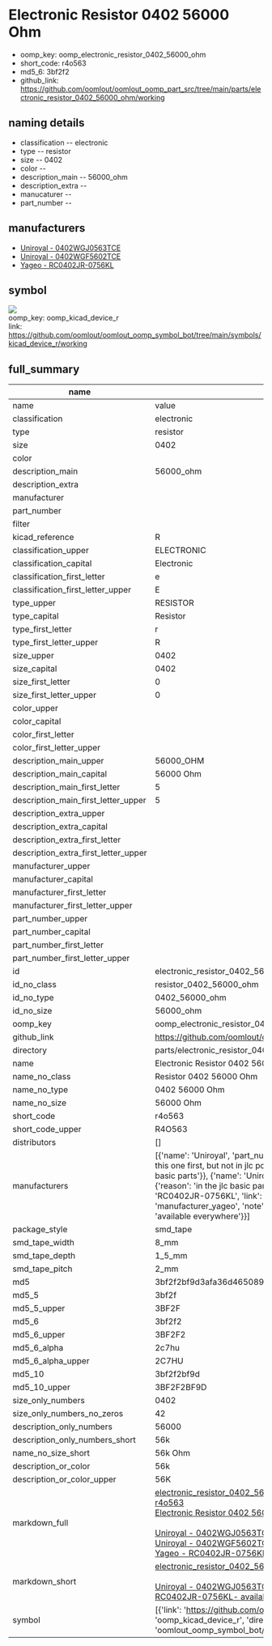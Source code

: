 # Electronic Resistor 0402 56000 Ohm

  
* oomp_key: oomp_electronic_resistor_0402_56000_ohm 
* short_code: r4o563
* md5_6: 3bf2f2  
* github_link: https://github.com/oomlout/oomlout_oomp_part_src/tree/main/parts/electronic_resistor_0402_56000_ohm/working  
## naming details
* classification -- electronic
* type -- resistor
* size -- 0402
* color -- 
* description_main -- 56000_ohm
* description_extra -- 
* manucaturer -- 
* part_number -- 


## manufacturers
* [Uniroyal - 0402WGJ0563TCE]()  
* [Uniroyal - 0402WGF5602TCE]()  
* [Yageo - RC0402JR-0756KL](https://www.yageo.com/en/Chart/Download/pdf/RC0402JR-0756KL)  

## symbol

![](symbol/{index}/working/working_600.png)  
oomp_key: oomp_kicad_device_r  
link: https://github.com/oomlout/oomlout_oomp_symbol_bot/tree/main/symbols/kicad_device_r/working  


## full_summary
| name | value | 
| --- | --- | 
| name | value | 
| classification | electronic | 
| type | resistor | 
| size | 0402 | 
| color |  | 
| description_main | 56000_ohm | 
| description_extra |  | 
| manufacturer |  | 
| part_number |  | 
| filter |  | 
| kicad_reference | R | 
| classification_upper | ELECTRONIC | 
| classification_capital | Electronic | 
| classification_first_letter | e | 
| classification_first_letter_upper | E | 
| type_upper | RESISTOR | 
| type_capital | Resistor | 
| type_first_letter | r | 
| type_first_letter_upper | R | 
| size_upper | 0402 | 
| size_capital | 0402 | 
| size_first_letter | 0 | 
| size_first_letter_upper | 0 | 
| color_upper |  | 
| color_capital |  | 
| color_first_letter |  | 
| color_first_letter_upper |  | 
| description_main_upper | 56000_OHM | 
| description_main_capital | 56000 Ohm | 
| description_main_first_letter | 5 | 
| description_main_first_letter_upper | 5 | 
| description_extra_upper |  | 
| description_extra_capital |  | 
| description_extra_first_letter |  | 
| description_extra_first_letter_upper |  | 
| manufacturer_upper |  | 
| manufacturer_capital |  | 
| manufacturer_first_letter |  | 
| manufacturer_first_letter_upper |  | 
| part_number_upper |  | 
| part_number_capital |  | 
| part_number_first_letter |  | 
| part_number_first_letter_upper |  | 
| id | electronic_resistor_0402_56000_ohm | 
| id_no_class | resistor_0402_56000_ohm | 
| id_no_type | 0402_56000_ohm | 
| id_no_size | 56000_ohm | 
| oomp_key | oomp_electronic_resistor_0402_56000_ohm | 
| github_link | https://github.com/oomlout/oomlout_oomp_part_src/tree/main/parts/electronic_resistor_0402_56000_ohm/working | 
| directory | parts/electronic_resistor_0402_56000_ohm | 
| name | Electronic Resistor 0402 56000 Ohm | 
| name_no_class | Resistor 0402 56000 Ohm | 
| name_no_type | 0402 56000 Ohm | 
| name_no_size | 56000 Ohm | 
| short_code | r4o563 | 
| short_code_upper | R4O563 | 
| distributors | [] | 
| manufacturers | [{'name': 'Uniroyal', 'part_number': '0402WGJ0563TCE', 'link': '', 'id': 'manufacturer_uniroyal', 'note': {'reason': 'did this one first, but not in jlc pcb basic parts and 1 percent are and they are the same price', 'reason_short': 'not in jlc basic parts'}}, {'name': 'Uniroyal', 'part_number': '0402WGF5602TCE', 'link': '', 'id': 'manufacturer_uniroyal', 'note': {'reason': 'in the jlc basic parts catalogue', 'reason_short': 'jlc basic part'}}, {'name': 'Yageo', 'part_number': 'RC0402JR-0756KL', 'link': 'https://www.yageo.com/en/Chart/Download/pdf/RC0402JR-0756KL', 'id': 'manufacturer_yageo', 'note': {'reason': 'yageo is a commonly cross referenced part number', 'reason_short': 'available everywhere'}}] | 
| package_style | smd_tape | 
| smd_tape_width | 8_mm | 
| smd_tape_depth | 1_5_mm | 
| smd_tape_pitch | 2_mm | 
| md5 | 3bf2f2bf9d3afa36d46508934731a7be | 
| md5_5 | 3bf2f | 
| md5_5_upper | 3BF2F | 
| md5_6 | 3bf2f2 | 
| md5_6_upper | 3BF2F2 | 
| md5_6_alpha | 2c7hu | 
| md5_6_alpha_upper | 2C7HU | 
| md5_10 | 3bf2f2bf9d | 
| md5_10_upper | 3BF2F2BF9D | 
| size_only_numbers | 0402 | 
| size_only_numbers_no_zeros | 42 | 
| description_only_numbers | 56000 | 
| description_only_numbers_short | 56k | 
| name_no_size_short | 56k Ohm | 
| description_or_color | 56k | 
| description_or_color_upper | 56K | 
| markdown_full | [electronic_resistor_0402_56000_ohm](https://github.com/oomlout/oomlout_oomp_part_src/tree/main/parts/electronic_resistor_0402_56000_ohm/working)<br>[r4o563](https://github.com/oomlout/oomlout_oomp_part_src/tree/main/parts/electronic_resistor_0402_56000_ohm/working)<br>[Electronic Resistor 0402 56000 Ohm](https://github.com/oomlout/oomlout_oomp_part_src/tree/main/parts/electronic_resistor_0402_56000_ohm/working)<br><br>[Uniroyal - 0402WGJ0563TCE- not in jlc basic parts]() [(L)  ](https://www.lcsc.com/search?q=0402WGJ0563TCE)[(D)  ](https://www.digikey.com/en/products?keywords=0402WGJ0563TCE)[(M)  ](https://www.mouser.com/Search/Refine?Keyword=0402WGJ0563TCE)[(N)  ](https://www.newark.com/search?st=0402WGJ0563TCE)[(SZ)  ](https://so.szlcsc.com/global.html?k=0402WGJ0563TCE)<br>[Uniroyal - 0402WGF5602TCE- jlc basic part]() [(L)  ](https://www.lcsc.com/search?q=0402WGF5602TCE)[(D)  ](https://www.digikey.com/en/products?keywords=0402WGF5602TCE)[(M)  ](https://www.mouser.com/Search/Refine?Keyword=0402WGF5602TCE)[(N)  ](https://www.newark.com/search?st=0402WGF5602TCE)[(SZ)  ](https://so.szlcsc.com/global.html?k=0402WGF5602TCE)<br>[Yageo - RC0402JR-0756KL- available everywhere](https://www.yageo.com/en/Chart/Download/pdf/RC0402JR-0756KL) [(L)  ](https://www.lcsc.com/search?q=RC0402JR-0756KL)[(D)  ](https://www.digikey.com/en/products?keywords=RC0402JR-0756KL)[(M)  ](https://www.mouser.com/Search/Refine?Keyword=RC0402JR-0756KL)[(N)  ](https://www.newark.com/search?st=RC0402JR-0756KL)[(SZ)  ](https://so.szlcsc.com/global.html?k=RC0402JR-0756KL)<br> | 
| markdown_short | [electronic_resistor_0402_56000_ohm](https://github.com/oomlout/oomlout_oomp_part_src/tree/main/parts/electronic_resistor_0402_56000_ohm/working)<br><br>[Uniroyal - 0402WGJ0563TCE- not in jlc basic parts]()[Uniroyal - 0402WGF5602TCE- jlc basic part]()[Yageo - RC0402JR-0756KL- available everywhere](https://www.yageo.com/en/Chart/Download/pdf/RC0402JR-0756KL) | 
| symbol | [{'link': 'https://github.com/oomlout/oomlout_oomp_symbol_bot/tree/main/symbols/kicad_device_r', 'oomp_key': 'oomp_kicad_device_r', 'directory': 'oomlout_oomp_symbol_bot/symbols/kicad_device_r//working/working.kicad_sym', 'index': 0}] | 

